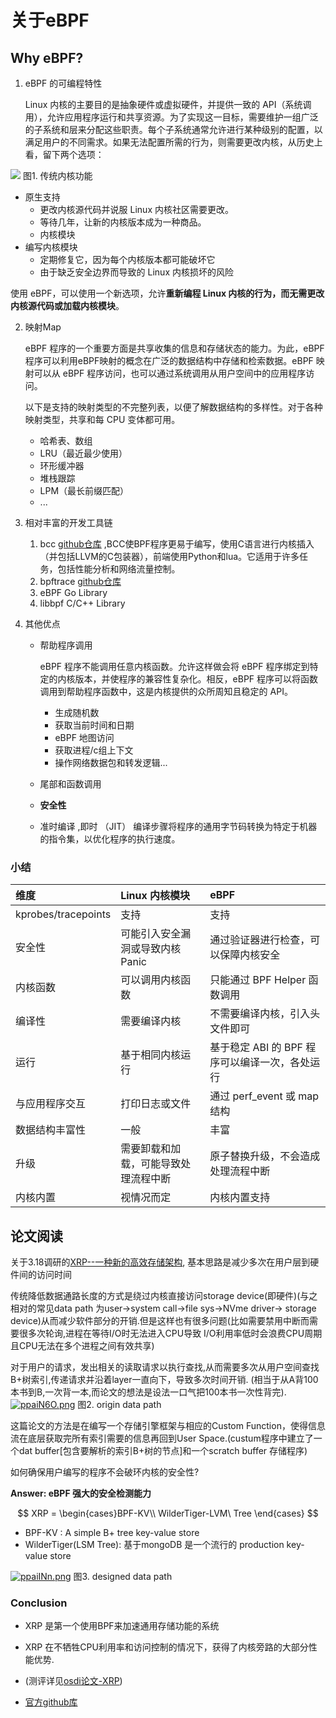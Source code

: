 # 关于eBPF

## Why eBPF?

1. eBPF 的可编程特性

    Linux 内核的主要目的是抽象硬件或虚拟硬件，并提供一致的 API（系统调用），允许应用程序运行和共享资源。为了实现这一目标，需要维护一组广泛的子系统和层来分配这些职责。每个子系统通常允许进行某种级别的配置，以满足用户的不同需求。如果无法配置所需的行为，则需要更改内核，从历史上看，留下两个选项：

![](https://ebpf.io/static/560d57883f7df9beafb47eee1d790247/01295/kernel-arch.png)
 图1. 传统内核功能

- 原生支持
   - 更改内核源代码并说服 Linux 内核社区需要更改。
   - 等待几年，让新的内核版本成为一种商品。
   - 内核模块
- 编写内核模块
   - 定期修复它，因为每个内核版本都可能破坏它
   - 由于缺乏安全边界而导致的 Linux 内核损坏的风险

使用 eBPF，可以使用一个新选项，允许**重新编程 Linux 内核的行为，而无需更改内核源代码或加载内核模块**。

2. 映射Map
    
    eBPF 程序的一个重要方面是共享收集的信息和存储状态的能力。为此，eBPF程序可以利用eBPF映射的概念在广泛的数据结构中存储和检索数据。eBPF 映射可以从 eBPF 程序访问，也可以通过系统调用从用户空间中的应用程序访问。

     以下是支持的映射类型的不完整列表，以便了解数据结构的多样性。对于各种映射类型，共享和每 CPU 变体都可用。

   - 哈希表、数组
   - LRU（最近最少使用）
   - 环形缓冲器
   - 堆栈跟踪
   - LPM（最长前缀匹配）
   - ...

3. 相对丰富的开发工具链
   
   1. bcc  [github仓库](https://github.com/iovisor/bcc)  ,BCC使BPF程序更易于编写，使用C语言进行内核插入（并包括LLVM的C包装器），前端使用Python和lua。它适用于许多任务，包括性能分析和网络流量控制。
   2. bpftrace [github仓库](https://github.com/iovisor/bpftrace)
   3. eBPF Go Library
   4. libbpf C/C++ Library

4. 其他优点
    
    - 帮助程序调用
        
        eBPF 程序不能调用任意内核函数。允许这样做会将 eBPF 程序绑定到特定的内核版本，并使程序的兼容性复杂化。相反，eBPF 程序可以将函数调用到帮助程序函数中，这是内核提供的众所周知且稳定的 API。 
        - 生成随机数
        - 获取当前时间和日期
        - eBPF 地图访问
        - 获取进程/c组上下文
        - 操作网络数据包和转发逻辑...
    - 尾部和函数调用
    - **安全性**
    - 准时编译 ,即时 （JIT） 编译步骤将程序的通用字节码转换为特定于机器的指令集，以优化程序的执行速度。

### 小结
| 维度                | Linux 内核模块                       | eBPF                                           |
| :------------------ | :----------------------------------- | :--------------------------------------------- |
| kprobes/tracepoints | 支持                                 | 支持                                           |
| 安全性              | 可能引入安全漏洞或导致内核 Panic     | 通过验证器进行检查，可以保障内核安全           |
| 内核函数            | 可以调用内核函数                     | 只能通过 BPF Helper 函数调用                   |
| 编译性              | 需要编译内核                         | 不需要编译内核，引入头文件即可                 |
| 运行                | 基于相同内核运行                     | 基于稳定 ABI 的 BPF 程序可以编译一次，各处运行 |
| 与应用程序交互      | 打印日志或文件                       | 通过 perf_event 或 map 结构                    |
| 数据结构丰富性      | 一般                                 | 丰富                                           |                                             |
| 升级                | 需要卸载和加载，可能导致处理流程中断 | 原子替换升级，不会造成处理流程中断             |
| 内核内置            | 视情况而定                           | 内核内置支持                                   |

## 论文阅读

 关于3.18调研的[XRP--一种新的高效存储架构](https://www.usenix.org/conference/osdi22/presentation/zhong), 基本思路是减少多次在用户层到硬件间的访问时间

传统降低数据通路长度的方式是绕过内核直接访问storage device(即硬件)(与之相对的常见data path 为user->system call->file sys->NVme driver-> storage device)从而减少软件部分的开销.但是这样也有很多问题(比如需要禁用中断而需要很多次轮询,进程在等待I/O时无法进入CPU导致
I/O利用率低时会浪费CPU周期且CPU无法在多个进程之间有效共享)

对于用户的请求，发出相关的读取请求以执行查找,从而需要多次从用户空间查找B+树索引,传递请求并沿着layer一直向下，导致多次时间开销.
(相当于从A背100本书到B,一次背一本,而论文的想法是设法一口气把100本书一次性背完).
<a href="https://imgse.com/i/ppaiN6O"><img src="https://s1.ax1x.com/2023/03/21/ppaiN6O.png" alt="ppaiN6O.png" border="0" /></a>
             图2. origin data path

这篇论文的方法是在编写一个存储引擎框架与相应的Custom Function，使得信息流在底层获取完所有索引需要的信息再回到User Space.(custum程序中建立了一个dat buffer[包含要解析的索引B+树的节点]和一个scratch buffer 存储程序)

如何确保用户编写的程序不会破环内核的安全性?

**Answer: eBPF 强大的安全检测能力**

$$
XRP = \begin{cases}BPF-KV\\
WilderTiger-LVM\ Tree
\end{cases}
$$
- BPF-KV : A simple B+ tree key-value store
- WilderTiger(LSM Tree): 基于mongoDB  是一个流行的 production key-value store
  

<a href="https://imgse.com/i/ppaiINn"><img src="https://s1.ax1x.com/2023/03/21/ppaiINn.png" alt="ppaiINn.png" border="0" /></a>
图3. designed data path

### Conclusion

- XRP 是第一个使用BPF来加速通用存储功能的系统

- XRP 在不牺牲CPU利用率和访问控制的情况下，获得了内核旁路的大部分性能优势.

- (测评详见[osdi论文-XRP](https://www.usenix.org/system/files/osdi22-zhong_1.pdf))

- [官方github库](https://github.com/xrp-project/XRP)